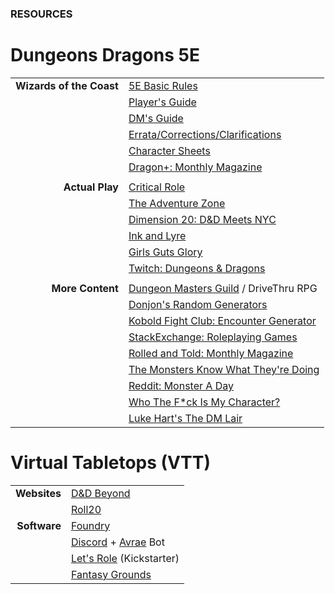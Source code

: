 ### RESOURCES

# Dungeons <i class="fab fa-d-and-d"></i> Dragons 5E

| | |
| ---: | :--- |
| **Wizards of the Coast** | [5E Basic Rules](https://dnd.wizards.com/articles/features/basicrules) |
| | [Player's Guide](https://dnd.wizards.com/products/tabletop/players-basic-rules) |
| | [DM's Guide](https://dnd.wizards.com/products/tabletop/dm-basic-rules) |
| | [Errata/Corrections/Clarifications](https://thinkdm.org/5e-errata/) |
| | [Character Sheets](https://dnd.wizards.com/articles/features/character_sheets) |
| | [Dragon+: Monthly Magazine](https://dnd.dragonmag.com/) |
| | |
| **Actual Play** | [Critical Role](https://critrole.com/) |
| | [The Adventure Zone](https://www.themcelroy.family/theadventurezone) |
| | [Dimension 20: D&D Meets NYC](https://brennanleemulligan.com/dimension-20-the-unsleeping-city/) |
| | [Ink and Lyre](https://www.inkandlyre.com/) |
| | [Girls Guts Glory](https://www.girlsgutsgloryrpg.com/) |
| | [Twitch: Dungeons & Dragons](https://www.twitch.tv/directory/game/Dungeons%20%26%20Dragons) |
| | |
| **More Content** | [Dungeon Masters Guild](https://www.dmsguild.com/) / DriveThru RPG |
| | [Donjon's Random Generators](http://donjon.bin.sh/) |
| | [Kobold Fight Club: Encounter Generator](http://kobold.club/fight/#/encounter-builder) |
| | [StackExchange: Roleplaying Games](https://rpg.stackexchange.com/) |
| | [Rolled and Told: Monthly Magazine](https://www.rolledandtold.com/) |
| | [The Monsters Know What They're Doing](https://www.themonstersknow.com/) |
| | [Reddit: Monster A Day](https://www.reddit.com/r/monsteraday/) |
| | [Who The F*ck Is My Character?](https://whothefuckismydndcharacter.com/) |
| | [Luke Hart's The DM Lair](https://www.thedmlair.com/) |


# Virtual <i class="fas fa-dice-d20"></i> Tabletops (VTT)

| | |
| ---: | :--- |
| **Websites** | [D&D Beyond](https://www.dndbeyond.com) |
| | [Roll20](https://roll20.net) |
| **Software** | [Foundry](https://foundryvtt.com/) |
| | [Discord](https://discord.com) + [Avrae](https://avrae.io) Bot |
| | [Let's Role](https://lets-role.com) (Kickstarter) |
| | [Fantasy Grounds](https://www.fantasygrounds.com) |
